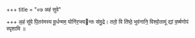 +++
title = "०७ अहं सुवे"

+++
अ॒हं सु॑वे पि॒तर॑मस्य मू॒र्धन्मम॒ योनि॑र॒प्स्वन्तः स॑मु॒द्रे। ततो॒ वि ति॑ष्ठे॒ भुव॑नानि॒ विश्वो॒तामूं द्यां व॒र्ष्मणोप॑ स्पृशामि ॥